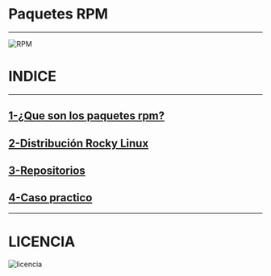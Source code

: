 # Paquetes RPM

***
![RPM](https://github.com/ArturoKronos/PaquetesRPM/assets/145538520/eb0a7daa-8730-45a0-b257-3fabf12ce3e6)



# INDICE
***

## [1-¿Que son los paquetes rpm?](/introduccion.md)
## [2-Distribución Rocky Linux](/)
## [3-Repositorios](/)
## [4-Caso practico](/)



***
# LICENCIA

![licencia](https://github.com/ArturoKronos/PaquetesRPM/assets/145538520/97040aa1-7104-4dff-9ada-95e843961aba)


